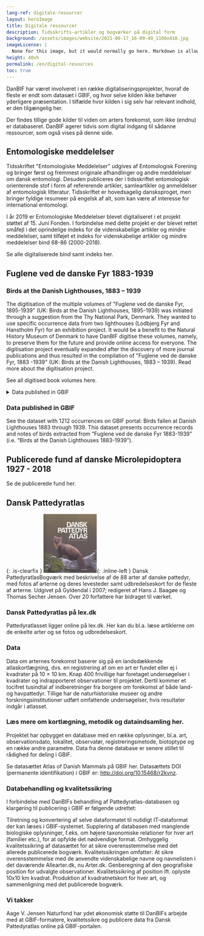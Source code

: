 ```yaml
---
lang-ref: digitale-resourcer
layout: heroImage
title: Digitale ressourcer
description: Tidsskrifts-artikler og bogværker på digital form
background: /assets/images/website/2021-06-17_16-09-49_1100x410.jpg
imageLicense: |
  None for this image, but it would normally go here. Markdown is allowed.
height: 40vh
permalink: /en/digital-resources
toc: true
---
```

DanBIF har været involveret i en række digitaliseringsprojekter, hvoraf de fleste er endt som datasæt i GBIF, og hvor selve kilden ikke behøver yderligere præsentation. I tilfælde hvor kilden i sig selv har relevant indhold, er den tilgængelig her.

Der findes tillige gode kilder til viden om arters forekomst, som ikke (endnu) er databaseret. DanBIF agerer tidvis som digital indgang til sådanne ressourcer, som også vises på denne side. 

## Entomologiske meddelelser
Tidsskriftet "Entomologiske Meddelelser" udgives af Entomologisk Forening og bringer først og fremmest originale afhandlinger og andre meddelelser om dansk entomologi. Desuden publiceres der i tidsskriftet entomologisk orienterende stof i form af refererende artikler, samleartikler og anmeldelser af entomologisk litteratur. Tidsskriftet er hovedsagelig dansksproget, men bringer fyldige resumeer på engelsk af alt, som kan være af interesse for international entomologi.

I år 2019 er Entomologiske Meddelelser blevet digitaliseret i et projekt støttet af 15. Juni Fonden. I forbindelse med dette projekt er der blevet rettet småfejl i det oprindelige indeks for de videnskabelige artikler og mindre meddelelser, samt tilføjet et indeks for videnskabelige artikler og mindre meddelelser bind 68-86 (2000-2018).

Se alle digitaliserede bind samt indeks her.

## Fuglene ved de danske Fyr 1883-1939
### Birds at the Danish Lighthouses, 1883 – 1939
The digitisation of the multiple volumes of "Fuglene ved de danske Fyr, 1895-1939" (UK: Birds at the Danish Lighthouses, 1895-1939) was initiated through a suggestion from the Thy National Park, Denmark. They wanted to use specific occurrence data from two lighthouses (Lodbjerg Fyr and Hanstholm Fyr) for an exhibition project. It would be a benefit to the Natural History Museum of Denmark to have DanBIF digitise these volumes, namely, to preserve them for the future and provide online access for everyone. The digitisation project eventually expanded after the discovery of more journal publications and thus resulted in the compilation of "Fuglene ved de danske Fyr, 1883 -1939" (UK: Birds at the Danish Lighthouses, 1883 – 1939). Read more about the digitisation project.

See all digitised book volumes here.

<details>
<summary>Data published in GBIF</summary>

See the dataset with 1212 occurrences on GBIF portal: Birds fallen at Danish Lighthouses 1883 through 1939.
This dataset presents occurrence records and notes of birds extracted from “Fuglene ved de danske Fyr 1883-1939” (i.e. “Birds at the Danish Lighthouses 1883-1939”).

</details>

### Data published in GBIF
See the dataset with 1212 occurrences on GBIF portal: Birds fallen at Danish Lighthouses 1883 through 1939.
This dataset presents occurrence records and notes of birds extracted from “Fuglene ved de danske Fyr 1883-1939” (i.e. “Birds at the Danish Lighthouses 1883-1939”).

## Publicerede fund af danske Microlepidoptera 1927 - 2018
Se de publicerede fund her.

## Dansk Pattedyratlas

{: .is-clearfix }
![DanskPattedyratlas_140px](/assets/images/website/DanskPattedyratlas_140px.jpg){: .inline-left } Dansk PattedyratlasBogværk med beskrivelse af de 88 arter af danske pattedyr, med fotos af arterne og deres levesteder samt udbredelseskort for de fleste af arterne. Udgivet på Gyldendal i 2007; redigeret af Hans J. Baagøe og Thomas Secher Jensen. Over 20 forfattere har bidraget til værket.

### Dansk Pattedyratlas på lex.dk
Pattedyratlasset ligger online på lex.dk. Her kan du bl.a. læse artiklerne om de enkelte arter og se fotos og udbredelseskort.

### Data
Data om arternes forekomst baserer sig på en landsdækkende atlaskortlægning, dvs. en registrering af om en art er fundet eller ej i kvadrater på 10 × 10 km. Knap 400 frivillige har foretaget undersøgelser i kvadrater og indrapporteret observationer til projektet. Dertil kommer et tocifret tusindtal af indberetninger fra borgere om forekomst af både land- og havpattedyr. Tillige har de naturhistoriske museer og andre forskningsinstitutioner udført omfattende undersøgelser, hvis resultater indgår i atlasset.

### Læs mere om kortlægning, metodik og dataindsamling her.

Projektet har opbygget en database med en række oplysninger, bl.a. art, observationsdato, lokalitet, observatør, registreringsmetode, biotoptype og en række andre parametre. Data fra denne database er senere stillet til rådighed for deling i GBIF.

Se datasættet Atlas of Danish Mammals på GBIF her.
Datasættets DOI (permanente identifikation) i GBIF er: http://doi.org/10.15468/r2kvnz.

### Databehandling og kvalitetssikring
I forbindelse med DanBIFs behandling af Pattedyratlas-databasen og klargøring til publicering i GBIF er følgende udrettet:

Tilretning og konvertering af selve dataformatet til nutidigt IT-dataformat der kan læses i GBIF-systemet.
Supplering af databasen med manglende biologiske oplysninger, f.eks. om højere taxonomiske relationer for hver art (familier etc.), for at opfylde det nødvendige format.
Omhyggelig kvalitetssikring af datasættet for at sikre overensstemmelse med det allerede publicerede bogværk. Kvalitetssikringen omfatter:
At sikre overensstemmelse med de anvendte videnskabelige navne og navnelisten i det daværende Allearter.dk, nu Arter.dk.
Genberegning af den geografiske position for udvalgte observationer.
Kvalitetssikring af position ift. oplyste 10x10 km kvadrat.
Produktion af kvadratnetskort for hver art, og sammenligning med det publicerede bogværk.

### Vi takker
Aage V. Jensen Naturfond har ydet økonomisk støtte til DanBIFs arbejde med at GBIF-formatere, kvalitetssikre og publicere data fra Dansk Pattedyratlas online på GBIF-portalen.
